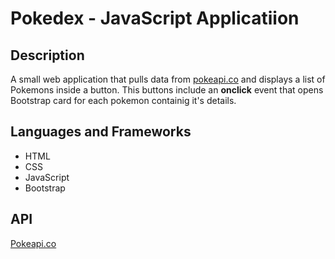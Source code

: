 # Pokedex - JavaScript Applicatiion 
## Description

A small web application that pulls data from [pokeapi.co](pokeapi.co) and displays a list of Pokemons inside a button. This buttons include an **onclick** event that opens Bootstrap card for each pokemon containig it's details.

## Languages and Frameworks
- HTML
- CSS
- JavaScript
- Bootstrap

## API
[Pokeapi.co](pokeapi.co)





